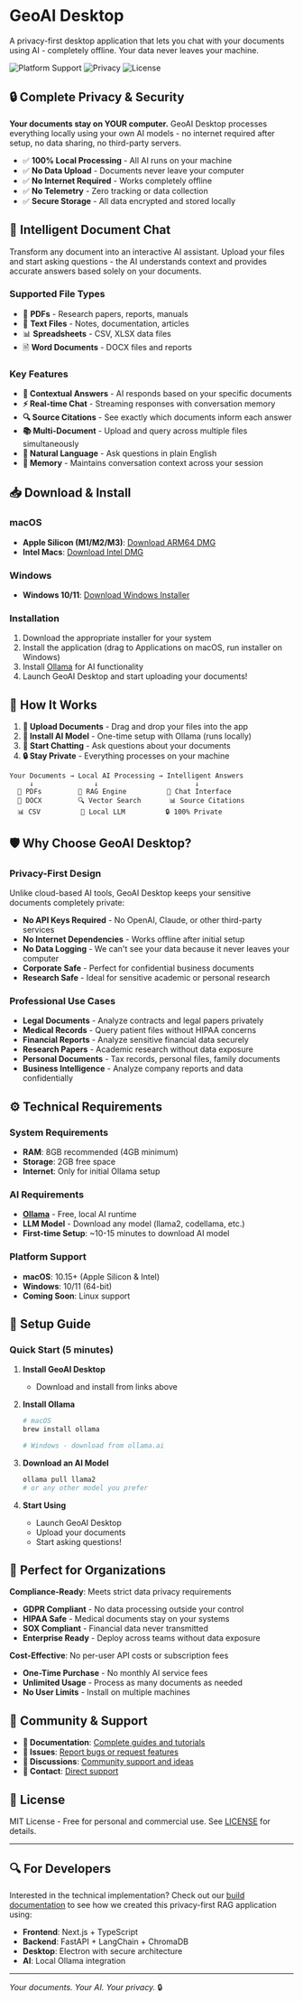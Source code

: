 # GeoAI Desktop

A privacy-first desktop application that lets you chat with your documents using AI - completely offline. Your data never leaves your machine.

![Platform Support](https://img.shields.io/badge/platform-macOS%20%7C%20Windows-blue)
![Privacy](https://img.shields.io/badge/privacy-100%25%20local-green)
![License](https://img.shields.io/badge/license-MIT-green)

## 🔒 **Complete Privacy & Security**

**Your documents stay on YOUR computer.** GeoAI Desktop processes everything locally using your own AI models - no internet required after setup, no data sharing, no third-party servers.

- ✅ **100% Local Processing** - All AI runs on your machine
- ✅ **No Data Upload** - Documents never leave your computer  
- ✅ **No Internet Required** - Works completely offline
- ✅ **No Telemetry** - Zero tracking or data collection
- ✅ **Secure Storage** - All data encrypted and stored locally

## 🧠 **Intelligent Document Chat**

Transform any document into an interactive AI assistant. Upload your files and start asking questions - the AI understands context and provides accurate answers based solely on your documents.

### **Supported File Types**
- 📄 **PDFs** - Research papers, reports, manuals
- 📝 **Text Files** - Notes, documentation, articles  
- 📊 **Spreadsheets** - CSV, XLSX data files
- 🗎 **Word Documents** - DOCX files and reports

### **Key Features**
- **🎯 Contextual Answers** - AI responds based on your specific documents
- **⚡ Real-time Chat** - Streaming responses with conversation memory
- **🔍 Source Citations** - See exactly which documents inform each answer
- **📚 Multi-Document** - Upload and query across multiple files simultaneously
- **💬 Natural Language** - Ask questions in plain English
- **🧠 Memory** - Maintains conversation context across your session

## 📥 **Download & Install**

### macOS
- **Apple Silicon (M1/M2/M3)**: [Download ARM64 DMG](link-to-arm64-dmg)
- **Intel Macs**: [Download Intel DMG](link-to-intel-dmg)

### Windows  
- **Windows 10/11**: [Download Windows Installer](link-to-windows-exe)

### Installation
1. Download the appropriate installer for your system
2. Install the application (drag to Applications on macOS, run installer on Windows)
3. Install [Ollama](https://ollama.ai) for AI functionality
4. Launch GeoAI Desktop and start uploading your documents!

## 🚀 **How It Works**

1. **📂 Upload Documents** - Drag and drop your files into the app
2. **🤖 Install AI Model** - One-time setup with Ollama (runs locally)
3. **💬 Start Chatting** - Ask questions about your documents
4. **🔒 Stay Private** - Everything processes on your machine

```
Your Documents → Local AI Processing → Intelligent Answers
     ↓               ↓                        ↓
  📄 PDFs         🧠 RAG Engine          💬 Chat Interface
  📝 DOCX         🔍 Vector Search       📊 Source Citations
  📊 CSV          🤖 Local LLM          🔒 100% Private
```

## 🛡️ **Why Choose GeoAI Desktop?**

### **Privacy-First Design**
Unlike cloud-based AI tools, GeoAI Desktop keeps your sensitive documents completely private:

- **No API Keys Required** - No OpenAI, Claude, or other third-party services
- **No Internet Dependencies** - Works offline after initial setup
- **No Data Logging** - We can't see your data because it never leaves your computer
- **Corporate Safe** - Perfect for confidential business documents
- **Research Safe** - Ideal for sensitive academic or personal research

### **Professional Use Cases**
- **Legal Documents** - Analyze contracts and legal papers privately
- **Medical Records** - Query patient files without HIPAA concerns  
- **Financial Reports** - Analyze sensitive financial data securely
- **Research Papers** - Academic research without data exposure
- **Personal Documents** - Tax records, personal files, family documents
- **Business Intelligence** - Analyze company reports and data confidentially

## ⚙️ **Technical Requirements**

### **System Requirements**
- **RAM**: 8GB recommended (4GB minimum)
- **Storage**: 2GB free space
- **Internet**: Only for initial Ollama setup

### **AI Requirements**  
- **[Ollama](https://ollama.ai)** - Free, local AI runtime
- **LLM Model** - Download any model (llama2, codellama, etc.)
- **First-time Setup**: ~10-15 minutes to download AI model

### **Platform Support**
- **macOS**: 10.15+ (Apple Silicon & Intel)
- **Windows**: 10/11 (64-bit)
- **Coming Soon**: Linux support

## 🔧 **Setup Guide**

### **Quick Start (5 minutes)**

1. **Install GeoAI Desktop**
   - Download and install from links above

2. **Install Ollama**
   ```bash
   # macOS
   brew install ollama
   
   # Windows - download from ollama.ai
   ```

3. **Download an AI Model**
   ```bash
   ollama pull llama2
   # or any other model you prefer
   ```

4. **Start Using**
   - Launch GeoAI Desktop
   - Upload your documents
   - Start asking questions!

## 🏢 **Perfect for Organizations**

**Compliance-Ready**: Meets strict data privacy requirements
- **GDPR Compliant** - No data processing outside your control
- **HIPAA Safe** - Medical documents stay on your systems  
- **SOX Compliant** - Financial data never transmitted
- **Enterprise Ready** - Deploy across teams without data exposure

**Cost-Effective**: No per-user API costs or subscription fees
- **One-Time Purchase** - No monthly AI service fees
- **Unlimited Usage** - Process as many documents as needed
- **No User Limits** - Install on multiple machines

## 🤝 **Community & Support**

- **📖 Documentation**: [Complete guides and tutorials](docs/)
- **🐛 Issues**: [Report bugs or request features](../../issues)
- **💬 Discussions**: [Community support and ideas](../../discussions)
- **📧 Contact**: [Direct support](mailto:support@example.com)

## 📄 **License**

MIT License - Free for personal and commercial use. See [LICENSE](LICENSE) for details.

---

## 🔍 **For Developers**

Interested in the technical implementation? Check out our [build documentation](docs/) to see how we created this privacy-first RAG application using:

- **Frontend**: Next.js + TypeScript
- **Backend**: FastAPI + LangChain + ChromaDB  
- **Desktop**: Electron with secure architecture
- **AI**: Local Ollama integration

---

*Your documents. Your AI. Your privacy.* 🔒